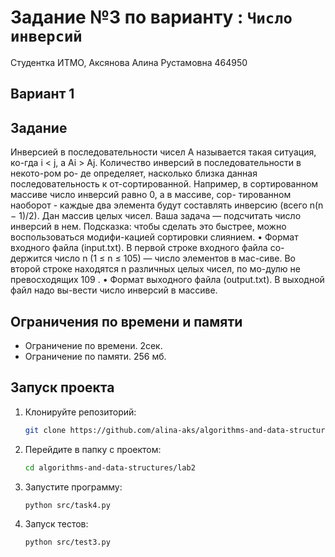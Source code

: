 # Задание №3 по варианту  : `Число инверсий`
Студентка ИТМО, Аксянова Алина Рустамовна  464950

## Вариант 1

## Задание 
Инверсией в последовательности чисел A называется такая ситуация, ко-гда i < j, а Ai > Aj. Количество инверсий в последовательности в некото-ром ро- де определяет, насколько близка данная последовательность к от-сортированной. Например, в сортированном массиве число инверсий равно 0, а в массиве, сор- тированном наоборот - каждые два элемента будут составлять инверсию (всего n(n − 1)/2). 
Дан массив целых чисел. Ваша задача — подсчитать число инверсий в нем. 
Подсказка: чтобы сделать это быстрее, можно воспользоваться модифи-кацией сортировки слиянием. 
•	Формат входного файла (input.txt). В первой строке входного файла со- держится число n (1 ≤ n ≤ 105) — число элементов в мас-сиве. Во второй строке находятся n различных целых чисел, по мо-дулю не превосходящих 109 . 
•	Формат выходного файла (output.txt). В выходной файл надо вы-вести число инверсий в массиве. 


## Ограничения по времени и памяти

- Ограничение по времени. 2сек.
- Ограничение по памяти. 256 мб.


## Запуск проекта
1. Клонируйте репозиторий:
   ```bash
   git clone https://github.com/alina-aks/algorithms-and-data-structures.git
   
   ```
2. Перейдите в папку с проектом:
   ```bash
   cd algorithms-and-data-structures/lab2
   ```
3. Запустите программу:
   ```bash
   python src/task4.py
   ```

4. Запуск тестов:
   ```bash
   python src/test3.py
   ```
